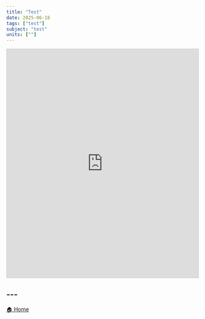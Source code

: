 ```yaml
---
title: "Test"
date: 2025-06-18
tags: ["test"]
subject: "test"
units: [""]
---
```


<iframe 
  src="https://numbas.mathcentre.ac.uk/exam/share/embed/eb60fe97-0b28-451e-a1df-016bae3338bf" 
  width="100%" 
  height="600" 
  style="border: 1px solid #ccc;" 
  allowfullscreen>
</iframe>


## ---

<a href="https://engineeringshare.github.io/engineering-hub">🏠 Home</a>
